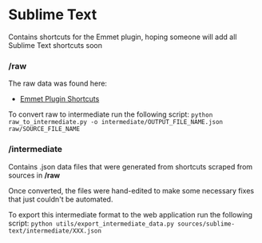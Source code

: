 Sublime Text
==================================

Contains shortcuts for the Emmet plugin, hoping someone will add all Sublime Text shortcuts soon

### /raw

The raw data was found here:

- [Emmet Plugin Shortcuts](https://github.com/sergeche/emmet-sublime/blob/master/README.md)

To convert raw to intermediate run the following script:
`python raw_to_intermediate.py -o intermediate/OUTPUT_FILE_NAME.json raw/SOURCE_FILE_NAME`

### /intermediate

Contains .json data files that were generated from shortcuts scraped from sources in **/raw**

Once converted, the files were hand-edited to make some necessary fixes that just couldn't be automated.

To export this intermediate format to the web application run the following script:
`python utils/export_intermediate_data.py sources/sublime-text/intermediate/XXX.json`
